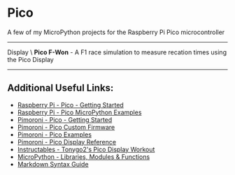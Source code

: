 # Pico
A few of my MicroPython projects for the Raspberry Pi Pico microcontroller

---

Display \ **Pico F-Won** - A F1 race simulation to measure recation times using the Pico Display

---

## Additional Useful Links:
- [Raspberry Pi - Pico - Getting Started](https://www.raspberrypi.org/documentation/pico/getting-started/)
- [Raspberry Pi - Pico MicroPython Examples](https://github.com/raspberrypi/pico-micropython-examples)
- [Pimoroni - Pico - Getting Started](https://learn.pimoroni.com/tutorial/hel/getting-started-with-pico)
- [Pimoroni - Pico Custom Firmware](https://github.com/pimoroni/pimoroni-pico/releases)
- [Pimoroni - Pico Examples](https://github.com/pimoroni/pimoroni-pico)
- [Pimoroni - Pico Display Reference](https://github.com/pimoroni/pimoroni-pico/tree/main/micropython/modules/pico_display)
- [Instructables - Tonygo2's Pico Display Workout](https://www.instructables.com/Pimoroni-Pico-Display-Workout/)
- [MicroPython - Libraries, Modules & Functions](https://docs.micropython.org/en/latest/library/index.html#python-standard-libraries-and-micro-libraries)
- [Markdown Syntax Guide](https://www.markdownguide.org/basic-syntax/)